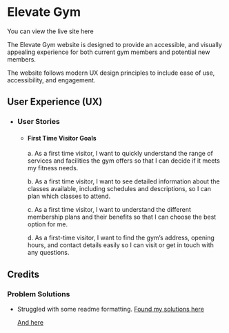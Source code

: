 # Elevate Gym

You can view the live site here

The Elevate Gym website is designed to provide an accessible, and visually appealing experience for both current gym members and potential new members. 

The website follows modern UX design principles to include ease of use, accessibility, and engagement.

## User Experience (UX)

* ### User Stories

  * #### First Time Visitor Goals

    a. As a first time visitor, I want to quickly understand the range of services and facilities the gym offers so that I can decide if it meets my fitness needs.

    b. As a first time visitor, I want to see detailed information about the classes available, including schedules and descriptions, so I can plan which classes to attend.

    c. As a first time visitor, I want to understand the different membership plans and their benefits so that I can choose the best option for me.

    d. As a first-time visitor, I want to find the gym’s address, opening hours, and contact details easily so I can visit or get in touch with any questions.









## Credits

### Problem Solutions

  * Struggled with some readme formatting.
    [Found my solutions here](https://stackoverflow.com/questions/26960735/how-do-you-indent-a-bulleted-list-in-a-readme-file-using-github-flavored-markdow)
    
    [And here](https://github.com/adam-p/markdown-here/wiki/Markdown-Cheatsheet#links)
